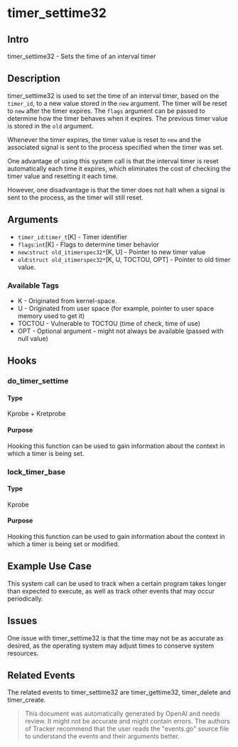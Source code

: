 
# timer_settime32

## Intro
timer_settime32 - Sets the time of an interval timer

## Description
timer_settime32 is used to set the time of an interval timer, based on the `timer_id`, to a new value stored in the `new` argument. The timer will be reset to `new` after the timer expires. The `flags` argument can be passed to determine how the timer behaves when it expires. The previous timer value is stored in the `old` argument.

Whenever the timer expires, the timer value is reset to `new` and the associated signal is sent to the process specified when the timer was set.

One advantage of using this system call is that the interval timer is reset automatically each time it expires, which eliminates the cost of checking the timer value and resetting it each time.

However, one disadvantage is that the timer does not halt when a signal is sent to the process, as the timer will still reset.

## Arguments
* `timer_id`:`timer_t`[K] - Timer identifier
* `flags`:`int`[K] - Flags to determine timer behavior
* `new`:`struct old_itimerspec32*`[K, U] - Pointer to new timer value
* `old`:`struct old_itimerspec32*`[K, U, TOCTOU, OPT] - Pointer to old timer value.

### Available Tags
* K - Originated from kernel-space.
* U - Originated from user space (for example, pointer to user space memory used to get it)
* TOCTOU - Vulnerable to TOCTOU (time of check, time of use)
* OPT - Optional argument - might not always be available (passed with null value)

## Hooks
### do_timer_settime
#### Type
Kprobe + Kretprobe
#### Purpose
Hooking this function can be used to gain information about the context in which a timer is being set.

### lock_timer_base
#### Type
Kprobe
#### Purpose
Hooking this function can be used to gain information about the context in which a timer is being set or modified.

## Example Use Case
This system call can be used to track when a certain program takes longer than expected to execute, as well as track other events that may occur periodically.

## Issues
One issue with timer_settime32 is that the time may not be as accurate as desired, as the operating system may adjust times to conserve system resources.

## Related Events
The related events to timer_settime32 are timer_gettime32, timer_delete and timer_create.

> This document was automatically generated by OpenAI and needs review. It might
> not be accurate and might contain errors. The authors of Tracker recommend that
> the user reads the "events.go" source file to understand the events and their
> arguments better.

